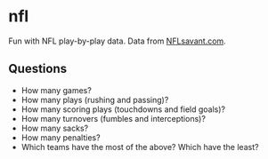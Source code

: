 # nfl

Fun with NFL play-by-play data. Data from [NFLsavant.com](http://www.nflsavant.com/about.php).

## Questions

- How many games?
- How many plays (rushing and passing)?
- How many scoring plays (touchdowns and field goals)?
- How many turnovers (fumbles and interceptions)?
- How many sacks?
- How many penalties?
- Which teams have the most of the above? Which have the least?
